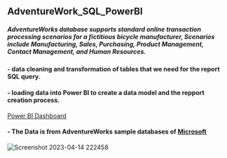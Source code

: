 ## AdventureWork_SQL_PowerBI 
##### AdventureWorks database supports standard online transaction processing scenarios for a fictitious bicycle manufacturer, Scenarios include Manufacturing, Sales, Purchasing, Product Management, Contact Management, and Human Resources.

#### - data cleaning and transformation of tables that we need for the report SQL query.

#### - loading data into Power BI to create a data model and the repport creation process.

[Power BI Dashboard](https://app.powerbi.com/view?r=eyJrIjoiNGY1MmRkYTAtZmI5Mi00MGM1LWFmOWQtY2U2MjU4ZGYxNmQ5IiwidCI6IjNhYjAwNGM4LTE0ZWMtNDdkOS05MTk5LTM5ZWU4ODVhOGE5ZiJ9)

#### - The Data is from AdventureWorks sample databases of [Microsoft](https://learn.microsoft.com/en-us/sql/samples/adventureworks-install-configure?view=sql-server-ver16&tabs=ssms)
![Screenshot 2023-04-14 222458](https://user-images.githubusercontent.com/91919362/232164857-20627438-7305-4879-bd13-ccf4fbd070c1.jpg)
